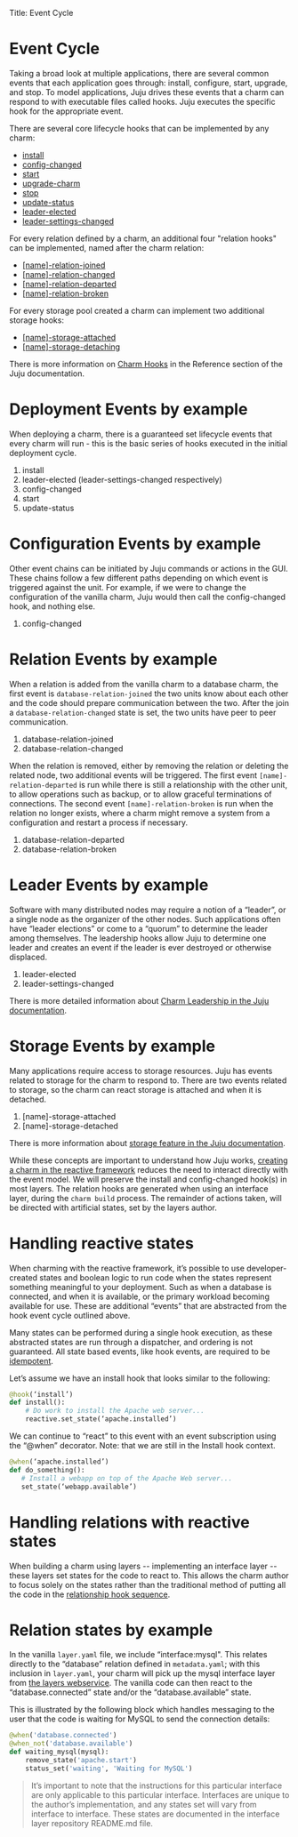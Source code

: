 Title: Event Cycle  

# Event Cycle

Taking a broad look at multiple applications, there are several common events
that each application goes through: install, configure, start, upgrade, and
stop. To model applications, Juju drives these events that a charm can respond
to with executable files called hooks. Juju executes the specific hook for the
appropriate event.

There are several core lifecycle hooks that can be implemented by any charm:  

* [install](./reference-charm-hooks.html#install)
* [config-changed](./reference-charm-hooks.html#config-changed)
* [start](./reference-charm-hooks.html#start)
* [upgrade-charm](./reference-charm-hooks.html#upgrade-charm)
* [stop](./reference-charm-hooks.html#stop)
* [update-status](./reference-charm-hooks.html#update-status)
* [leader-elected](./reference-charm-hooks.html#leader-elected)
* [leader-settings-changed](./reference-charm-hooks.html#leader-settings-changed)

For every relation defined by a charm, an additional four "relation hooks" can
be implemented, named after the charm relation:  

* [[name]-relation-joined](./reference-charm-hooks.html#[name]-relation-joined)
* [[name]-relation-changed](./reference-charm-hooks.html#[name]-relation-changed)
* [[name]-relation-departed](./reference-charm-hooks.html#[name]-relation-departed)
* [[name]-relation-broken](./reference-charm-hooks.html#[name]-relation-broken)

For every storage pool created a charm can implement two additional storage
hooks:  

* [[name]-storage-attached](./reference-charm-hooks.html#[name]-storage-attached)
* [[name]-storage-detaching](./reference-charm-hooks.html#[name]-storage-detaching)

There is more information on [Charm Hooks](./reference-charm-hooks.html) in the
Reference section of the Juju documentation.

# Deployment Events by example

When deploying a charm, there is a guaranteed set lifecycle events that every
charm will run - this is the basic series of hooks executed in the initial
deployment cycle.

1. install
1. leader-elected (leader-settings-changed respectively)
1. config-changed
1. start
1. update-status

# Configuration Events by example

Other event chains can be initiated by Juju commands or actions in the GUI.
These chains follow a few different paths depending on which event is triggered
against the unit. For example, if we were to change the configuration of the
vanilla charm, Juju would then call the config-changed hook, and nothing else.

1. config-changed

# Relation Events by example

When a relation is added from the vanilla charm to a database charm, the first
event is `database-relation-joined` the two units know about each other and the
code should prepare communication between the two. After the join a
`database-relation-changed` state is set, the two units have peer to peer
communication.

1. database-relation-joined
1. database-relation-changed

When the relation is removed, either by removing the relation or deleting the
related node, two additional events will be triggered. The first event
`[name]-relation-departed` is run while there is still a relationship with the
other unit, to allow operations such as backup, or to allow graceful
terminations of connections. The second event `[name]-relation-broken` is run
when the relation no longer exists, where a charm might remove a system from a
configuration and restart a process if necessary.

1. database-relation-departed
1. database-relation-broken

# Leader Events by example

Software with many distributed nodes may require a notion of a “leader”, or a
single node as the organizer of the other nodes. Such applications often have
“leader elections” or come to a “quorum” to determine the leader among
themselves. The leadership hooks allow Juju to determine one leader and creates
an event if the leader is ever destroyed or otherwise displaced.

1. leader-elected
1. leader-settings-changed

There is more detailed information about [Charm Leadership in the Juju
documentation](./authors-charm-leadership.html).

# Storage Events by example

Many applications require access to storage resources. Juju has events related
to storage for the charm to respond to. There are two events related to storage,
so the charm can react storage is attached and when it is detached.

1. [name]-storage-attached
1. [name]-storage-detached

There is more information about [storage feature in the Juju
documentation](./charms-storage.html).

While these concepts are important to understand how Juju works, [creating a
charm in the reactive framework](./authors-charm-building.html) reduces the need
to interact directly with the event model. We will preserve the install and
config-changed hook(s) in most layers. The relation hooks are generated when
using an interface layer, during the `charm build` process. The remainder of
actions taken, will be directed with artificial states, set by the layers
author.

# Handling reactive states

When charming with the reactive framework, it’s possible to use
developer-created states and boolean logic to run code when the states represent
something meaningful to your deployment. Such as when a database is connected,
and when it is available, or the primary workload becoming available for use.
These are additional “events” that are abstracted from the hook event cycle
outlined above.

Many states can be performed during a single hook execution, as these abstracted
states are run through a dispatcher, and ordering is not guaranteed. All state
based events, like hook events, are required to be
[idempotent](https://en.wikipedia.org/wiki/Idempotence).

Let’s assume we have an install hook that looks similar to the following:  

```python
@hook(‘install’)
def install():
    # Do work to install the Apache web server...
    reactive.set_state(‘apache.installed’)
```

We can continue to “react” to this event with an event subscription using the
“@when” decorator. Note: that we are still in the Install hook context.

```python
@when(‘apache.installed’)
def do_something():
   # Install a webapp on top of the Apache Web server...
   set_state(‘webapp.available’)
```

# Handling relations with reactive states

When building a charm using layers -- implementing an interface layer -- these
layers set states for the code to react to. This allows the charm author to
focus solely on the states rather than the traditional method of putting all the
code in the [relationship hook sequence](#relation-events-by-example).

# Relation states by example

In the vanilla `layer.yaml` file, we include “interface:mysql". This relates
directly to the “database” relation defined in `metadata.yaml`; with this
inclusion in `layer.yaml`, your charm will pick up the mysql interface layer
from [the layers webservice](http://interfaces.juju.solutions/). The vanilla
code can then react to the “database.connected” state and/or the
“database.available” state.

This is illustrated by the following block which handles messaging to the user
that the code is waiting for MySQL to send the connection details:

```python
@when('database.connected')
@when_not('database.available')
def waiting_mysql(mysql):
    remove_state('apache.start')
    status_set('waiting', 'Waiting for MySQL')
```

> It’s important to note that the instructions for this particular interface are
only applicable to this particular interface. Interfaces are unique to the
author’s implementation, and any states set will vary from interface to
interface. These states are documented in the interface layer repository
README.md file.
